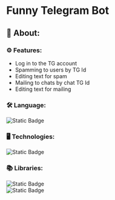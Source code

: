 # Funny Telegram Bot
## 📌 About:
### ⚙️ Features:
- Log in to the TG account
- Spamming to users by TG Id
- Editing text for spam
- Mailing to chats by chat TG Id
- Editing text for mailing

### 🛠 Language:  
![Static Badge](https://img.shields.io/badge/Python-blue?style=for-the-badge&logo=python&logoColor=white&link=https%3A%2F%2Fwww.python.org%2F)
### 🖥 Technologies:  
![Static Badge](https://img.shields.io/badge/SQLite-Database-lightgrey?style=for-the-badge&logo=sqlite&logoColor=white&labelColor=%23003B57&link=https%3A%2F%2Fwww.sqlite.org%2F)
### 📚 Libraries:
![Static Badge](https://img.shields.io/badge/Telethon-blue?style=for-the-badge&logo=pypi&logoColor=white&link=https%3A%2F%2Fdocs.telethon.dev%2Fen%2Fstable%2F)  
![Static Badge](https://img.shields.io/badge/python--dotenv-blue?style=for-the-badge&logo=pypi&logoColor=white&link=https%3A%2F%2Fpypi.org%2Fproject%2Fpython-dotenv%2F)

